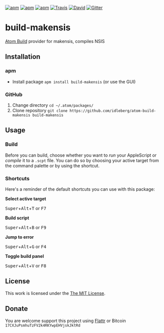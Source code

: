 [![apm](https://img.shields.io/apm/l/build-makensis.svg?style=flat-square)](https://atom.io/packages/build-makensis)
[![apm](https://img.shields.io/apm/v/build-makensis.svg?style=flat-square)](https://atom.io/packages/build-makensis)
[![apm](https://img.shields.io/apm/dm/build-makensis.svg?style=flat-square)](https://atom.io/packages/build-makensis)
[![Travis](https://img.shields.io/travis/idleberg/atom-build-makensis.svg?style=flat-square)](https://travis-ci.org/idleberg/atom-build-makensis)
[![David](https://img.shields.io/david/dev/idleberg/atom-build-makensis.svg?style=flat-square)](https://david-dm.org/idleberg/atom-build-makensis#info=devDependencies)
[![Gitter](https://img.shields.io/badge/chat-Gitter-ff69b4.svg?style=flat-square)](https://gitter.im/NSIS-Dev/Atom)

# build-makensis

[Atom Build](https://atombuild.github.io/) provider for makensis, compiles NSIS

## Installation

### apm

* Install package `apm install build-makensis` (or use the GUI)

### GitHub

1. Change directory `cd ~/.atom/packages/`
2. Clone repository `git clone https://github.com/idleberg/atom-build-makensis build-makensis`

## Usage

### Build

Before you can build, choose whether you want to *run* your AppleScript or *compile* it to a `.scpt` file. You can do so by choosing your active target from the command palette or by using the shortcut.

### Shortcuts

Here's a reminder of the default shortcuts you can use with this package:

**Select active target**

<kbd>Super</kbd>+<kbd>Alt</kbd>+<kbd>T</kbd> or <kbd>F7</kbd>

**Build script**

<kbd>Super</kbd>+<kbd>Alt</kbd>+<kbd>B</kbd> or <kbd>F9</kbd>

**Jump to error**

<kbd>Super</kbd>+<kbd>Alt</kbd>+<kbd>G</kbd> or <kbd>F4</kbd>

**Toggle build panel**

<kbd>Super</kbd>+<kbd>Alt</kbd>+<kbd>V</kbd> or <kbd>F8</kbd>

## License

This work is licensed under the [The MIT License](LICENSE.md).

## Donate

You are welcome support this project using [Flattr](https://flattr.com/submit/auto?user_id=idleberg&url=https://github.com/idleberg/atom-build-makensis) or Bitcoin `17CXJuPsmhuTzFV2k4RKYwpEHVjskJktRd`